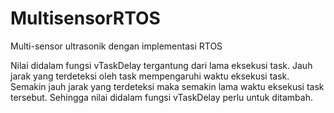 # MultisensorRTOS
Multi-sensor ultrasonik dengan implementasi RTOS

Nilai didalam fungsi vTaskDelay tergantung dari lama eksekusi task. Jauh jarak yang terdeteksi oleh task mempengaruhi waktu eksekusi task. Semakin jauh jarak yang terdeteksi maka semakin lama waktu eksekusi task tersebut. Sehingga nilai didalam fungsi vTaskDelay perlu untuk ditambah.



